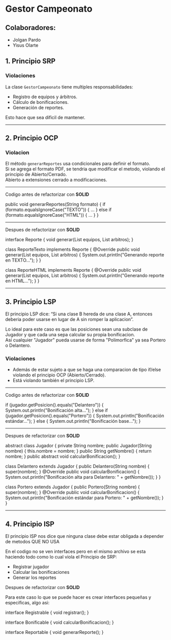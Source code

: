 # Gestor Campeonato

## Colaboradores:
- Jolgan Pardo
- Yisus Olarte

## 1. Principio SRP

### Violaciones
La clase `GestorCampeonato` tiene multiples responsabilidades:
- Registro de equipos y árbitros.
- Cálculo de bonificaciones.
- Generación de reportes.

Esto hace que sea dificil de mantener.

---

## 2. Principio OCP

### Violacion
El método `generarReportes` usa condicionales para definir el formato.  
Si se agrega el formato PDF, se tendria que modificar el metodo, violando el principio de Abierto/Cerrado.  
Abierto a extensiones cerrado a modificaciones.

---

Codigo antes de refactorizar con **SOLID**

public void generarReportes(String formato) {
    if (formato.equalsIgnoreCase("TEXTO")) { ... }
    else if (formato.equalsIgnoreCase("HTML")) { ... }
}

--- 

Despues de refactorizar con **SOLID**

interface Reporte {
    void generar(List<Equipo> equipos, List<Arbitro> arbitros);
}

class ReporteTexto implements Reporte {
    @Override
    public void generar(List<Equipo> equipos, List<Arbitro> arbitros) {
        System.out.println("Generando reporte en TEXTO...");
    }
}

class ReporteHTML implements Reporte {
    @Override
    public void generar(List<Equipo> equipos, List<Arbitro> arbitros) {
        System.out.println("Generando reporte en HTML...");
    }
}

---

## 3. Principio LSP
El principio LSP dice: “Si una clase B hereda de una clase A, entonces deberia poder usarse en lugar de A sin romper la aplicacion”.

Lo ideal para este caso es que las posiciones sean una subclase de Jugador y que cada una sepa calcular su propia bonificacion.  
Así cualquier "Jugador" pueda usarse de forma "Polimorfica" ya sea Portero o Delantero.

### Violaciones
- Además de estar sujeto a que se haga una comparacion de tipo if/else violando el principio OCP (Abierto/Cerrado).  
- Está violando también el principio LSP.

---

Codigo antes de refactorizar con **SOLID**

if (jugador.getPosicion().equals("Delantero")) {
    System.out.println("Bonificación alta...");
} else if (jugador.getPosicion().equals("Portero")) {
    System.out.println("Bonificación estándar...");
} else {
    System.out.println("Bonificación base...");
}

--- 

Despues de refactorizar con **SOLID**

abstract class Jugador {
    private String nombre;
    public Jugador(String nombre) { this.nombre = nombre; }
    public String getNombre() { return nombre; }
    public abstract void calcularBonificacion();
}

class Delantero extends Jugador {
    public Delantero(String nombre) { super(nombre); }
    @Override
    public void calcularBonificacion() {
        System.out.println("Bonificación alta para Delantero: " + getNombre());
    }
}

class Portero extends Jugador {
    public Portero(String nombre) { super(nombre); }
    @Override
    public void calcularBonificacion() {
        System.out.println("Bonificación estándar para Portero: " + getNombre());
    }
}

---

## 4. Principio ISP
El principio ISP nos dice que ninguna clase debe estar obligada a depender de metodos QUE NO USA

En el codigo no se ven interfaces pero en el mismo archivo se esta haciendo todo como lo cual viola el
Principio de SRP:
- Registrar jugador
- Calcular las bonificaciones
- Generar los reportes

Despues de refactorizar con **SOLID**

Para este caso lo que se puede hacer es crear interfaces pequeñas y especificas, algo asi:

interface Registrable {
    void registrar();
}

interface Bonificable {
    void calcularBonificacion();
}

interface Reportable {
    void generarReporte();
}

